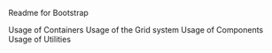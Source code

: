 Readme for Bootstrap

Usage of Containers
Usage of the Grid system
Usage of Components
Usage of Utilities